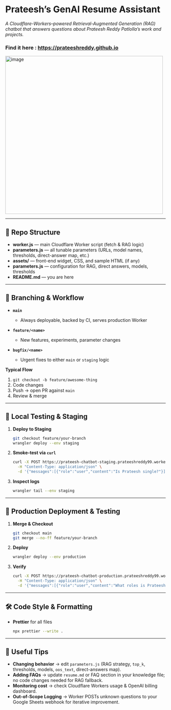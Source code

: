 # Prateesh’s GenAI Resume Assistant

_A Cloudflare-Workers–powered Retrieval-Augmented Generation (RAG) chatbot that answers questions about Prateesh Reddy Patlolla’s work and projects._

### Find it here : https://prateeshreddy.github.io

<img width="495" alt="image" src="https://github.com/user-attachments/assets/39473ea3-2494-4a15-82a9-e6137a50299c" />


---

## 📂 Repo Structure

- **worker.js** — main Cloudflare Worker script (fetch & RAG logic)
- **parameters.js** — all tunable parameters (URLs, model names, thresholds, direct-answer map, etc.)
- **assets/** — front-end widget, CSS, and sample HTML (if any)
- **parameters.js** — configuration for RAG, direct answers, models, thresholds
- **README.md** — you are here

---

## 🚀 Branching & Workflow

- **`main`**

  - Always deployable, backed by CI, serves production Worker

- **`feature/<name>`**

  - New features, experiments, parameter changes

- **`bugfix/<name>`**

  - Urgent fixes to either `main` or `staging` logic

**Typical Flow**

1. `git checkout -b feature/awesome-thing`
2. Code changes
3. Push → open PR against `main`
4. Review & merge

---

## 🔧 Local Testing & Staging

1. **Deploy to Staging**

   ```bash
   git checkout feature/your-branch
   wrangler deploy --env staging
   ```

2. **Smoke-test via `curl`**

   ```bash
   curl -X POST https://prateesh-chatbot-staging.prateeshreddy99.workers.dev/ \
     -H "Content-Type: application/json" \
     -d '{"messages":[{"role":"user","content":"Is Prateesh single?"}]}'
   ```

3. **Inspect logs**

   ```bash
   wrangler tail --env staging
   ```

---

## 🚢 Production Deployment & Testing

1. **Merge & Checkout**

   ```bash
   git checkout main
   git merge --no-ff feature/your-branch
   ```

2. **Deploy**

   ```bash
   wrangler deploy --env production
   ```

3. **Verify**

   ```bash
   curl -X POST https://prateesh-chatbot-production.prateeshreddy99.workers.dev/ \
     -H "Content-Type: application/json" \
     -d '{"messages":[{"role":"user","content":"What roles is Prateesh interested in?"}]}'
   ```

---

## 🛠 Code Style & Formatting

- **Prettier** for all files

  ```bash
  npx prettier --write .
  ```

---

## 📝 Useful Tips

- **Changing behavior** → edit `parameters.js` (RAG strategy, `top_k`, thresholds, models, `oos_text`, direct-answers map).
- **Adding FAQs** → update `resume.md` or FAQ section in your knowledge file; no code changes needed for RAG fallback.
- **Monitoring cost** → check Cloudflare Workers usage & OpenAI billing dashboard.
- **Out-of-Scope Logging** → Worker POSTs unknown questions to your Google Sheets webhook for iterative improvement.
